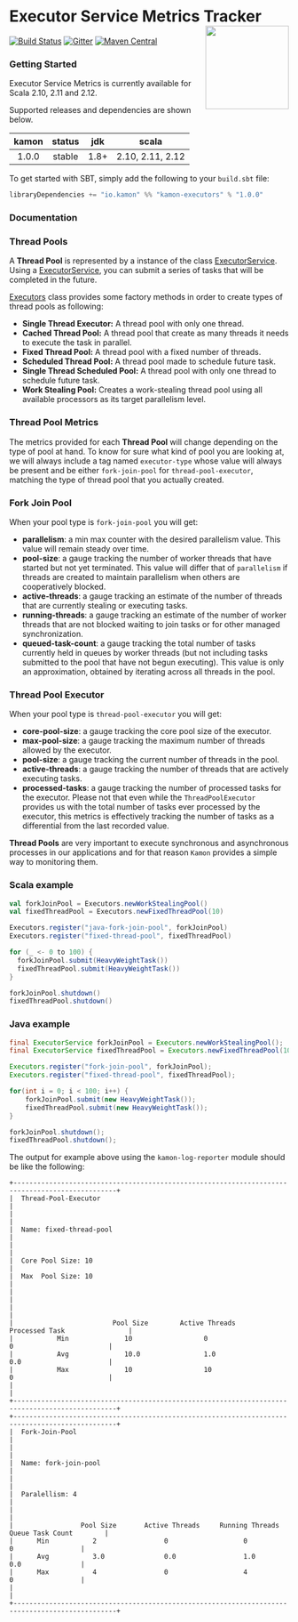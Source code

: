# Executor Service Metrics Tracker <img align="right" src="https://rawgit.com/kamon-io/Kamon/master/kamon-logo.svg" height="150px" style="padding-left: 20px"/> 
[![Build Status](https://travis-ci.org/kamon-io/kamon-executors.svg?branch=master)](https://travis-ci.org/kamon-io/kamon-executors)
[![Gitter](https://badges.gitter.im/Join%20Chat.svg)](https://gitter.im/kamon-io/Kamon?utm_source=badge&utm_medium=badge&utm_campaign=pr-badge&utm_content=badge)
[![Maven Central](https://maven-badges.herokuapp.com/maven-central/io.kamon/kamon-executors_2.11/badge.svg)](https://maven-badges.herokuapp.com/maven-central/io.kamon/kamon-executors_2.11)


### Getting Started

Executor Service Metrics is currently available for Scala 2.10, 2.11 and 2.12.

Supported releases and dependencies are shown below.

| kamon  | status | jdk  | scala            
|:------:|:------:|:----:|------------------
|  1.0.0 | stable | 1.8+ | 2.10, 2.11, 2.12

To get started with SBT, simply add the following to your `build.sbt`
file:

```scala
libraryDependencies += "io.kamon" %% "kamon-executors" % "1.0.0"
```

### Documentation

### Thread Pools ###

A __Thread Pool__ is represented by a instance of the class [ExecutorService]. Using a [ExecutorService], you can submit a series of tasks that will be completed in the future.

[Executors] class provides some factory methods in order to create types of thread pools as following:

* __Single Thread Executor:__ A thread pool with only one thread.
* __Cached Thread Pool:__ A thread pool that create as many threads it needs to execute the task in parallel.
* __Fixed Thread Pool:__ A thread pool with a fixed number of threads.
* __Scheduled Thread Pool:__ A thread pool made to schedule future task.
* __Single Thread Scheduled Pool:__ A thread pool with only one thread to schedule future task.
* __Work Stealing Pool:__ Creates a work-stealing thread pool using all available processors as its target parallelism level.

### Thread Pool Metrics ###
The metrics provided for each __Thread Pool__ will change depending on the type of pool at hand. To know for sure what kind of pool you are looking at, we will always include a tag named `executor-type` whose value will always be
present and be either `fork-join-pool` for `thread-pool-executor`, matching the type of thread pool that you actually
created.

### Fork Join Pool ###

When your pool type is `fork-join-pool` you will get:

* __parallelism__: a min max counter with the desired parallelism value. This value will remain steady over time.
* __pool-size__: a gauge tracking the number of worker threads that have started but not yet terminated. This value will
differ that of `parallelism` if threads are created to maintain parallelism when others are cooperatively blocked.
* __active-threads__: a gauge tracking an estimate of the number of threads that are currently stealing or executing
tasks.
* __running-threads__: a gauge tracking an estimate of the number of worker threads that are not blocked waiting to join
tasks or for other managed synchronization.
* __queued-task-count__: a gauge tracking  the total number of tasks currently held in queues by worker threads (but not
including tasks submitted to the pool that have not begun executing). This value is only an approximation, obtained by
iterating across all threads in the pool.


### Thread Pool Executor ###

When your pool type is `thread-pool-executor` you will get:

* __core-pool-size__: a gauge tracking the core pool size of the executor.
* __max-pool-size__: a gauge tracking the maximum number of threads allowed by the executor.
* __pool-size__: a gauge tracking the current number of threads in the pool.
* __active-threads__: a gauge tracking the number of threads that are actively executing tasks.
* __processed-tasks__: a gauge tracking the number of processed tasks for the executor. Please not that even while the
`ThreadPoolExecutor` provides us with the total number of tasks ever processed by the executor, this metrics is effectively
tracking the number of tasks as a differential from the last recorded value.

__Thread Pools__ are very important to execute synchronous and asynchronous processes in our applications and for that reason `Kamon` provides a simple way to monitoring them.


### Scala example ###

```scala
val forkJoinPool = Executors.newWorkStealingPool()
val fixedThreadPool = Executors.newFixedThreadPool(10)

Executors.register("java-fork-join-pool", forkJoinPool)
Executors.register("fixed-thread-pool", fixedThreadPool)

for (_ <- 0 to 100) {
  forkJoinPool.submit(HeavyWeightTask())
  fixedThreadPool.submit(HeavyWeightTask())
}

forkJoinPool.shutdown()
fixedThreadPool.shutdown()

```

### Java example ###

```java
final ExecutorService forkJoinPool = Executors.newWorkStealingPool();
final ExecutorService fixedThreadPool = Executors.newFixedThreadPool(10);

Executors.register("fork-join-pool", forkJoinPool);
Executors.register("fixed-thread-pool", fixedThreadPool);

for(int i = 0; i < 100; i++) {
    forkJoinPool.submit(new HeavyWeightTask());
    fixedThreadPool.submit(new HeavyWeightTask());
}

forkJoinPool.shutdown();
fixedThreadPool.shutdown();
```

The output for example above using the `kamon-log-reporter` module should be like the following:

```text
+------------------------------------------------------------------------------------------------+
|  Thread-Pool-Executor                                                                          |
|                                                                                                |
|  Name: fixed-thread-pool                                                                       |
|                                                                                                |
|  Core Pool Size: 10                                                                            |
|  Max  Pool Size: 10                                                                            |
|                                                                                                |
|                                                                                                |
|                         Pool Size        Active Threads          Processed Task                |
|           Min              10                  0                      0                        |
|           Avg              10.0                1.0                    0.0                      |
|           Max              10                  10                     0                        |
|                                                                                                |
+------------------------------------------------------------------------------------------------+
+------------------------------------------------------------------------------------------------+
|  Fork-Join-Pool                                                                                |
|                                                                                                |
|  Name: fork-join-pool                                                                          |
|                                                                                                |
|  Paralellism: 4                                                                                |
|                                                                                                |
|                 Pool Size       Active Threads     Running Threads     Queue Task Count        |
|      Min           2                 0                   0                   0                 |
|      Avg           3.0               0.0                 1.0                 0.0               |
|      Max           4                 0                   4                   0                 |
|                                                                                                |
+------------------------------------------------------------------------------------------------+

```

[ExecutorService]: https://docs.oracle.com/javase/8/docs/api/java/util/concurrent/ExecutorService.html
[Executors]: https://docs.oracle.com/javase/7/docs/api/java/util/concurrent/Executors.html
